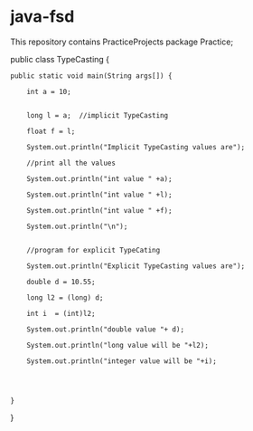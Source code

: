 # java-fsd
This repository contains PracticeProjects
package Practice;

public class TypeCasting {
	
	public static void main(String args[]) {
		
		int a = 10;
		
		
		long l = a;  //implicit TypeCasting 
		
		float f = l;
		
		System.out.println("Implicit TypeCasting values are");
		
		//print all the values 
		
		System.out.println("int value " +a);
		
		System.out.println("int value " +l);
		
		System.out.println("int value " +f);
		
		System.out.println("\n");
		
		
		//program for explicit TypeCating
		
		System.out.println("Explicit TypeCasting values are");
		
		double d = 10.55;
		
		long l2 = (long) d;
		
		int i  = (int)l2;
		
		System.out.println("double value "+ d);
		
		System.out.println("long value will be "+l2);
		
		System.out.println("integer value will be "+i);
		
		
		
		
	}

}

